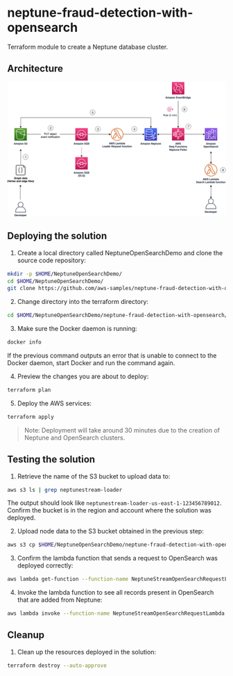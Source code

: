 <!---
Copyright 2022 Amazon.com, Inc. or its affiliates. All Rights #Reserved.

This library is licensed under the MIT-0 License. See the LICENSE file.

or in the "license" file accompanying this file. This file is distributed on an "AS IS"
BASIS, WITHOUT WARRANTIES OR CONDITIONS OF ANY KIND, either express or implied. See the
License for the specific language governing permissions and limitations under the License.
--->

# neptune-fraud-detection-with-opensearch

Terraform module to create a Neptune database cluster.

## Architecture

![Architecture Diagram](documents/architecture_diagram.png)

## Deploying the solution

1. Create a local directory called NeptuneOpenSearchDemo and clone the source code repository:

```bash
mkdir -p $HOME/NeptuneOpenSearchDemo/
cd $HOME/NeptuneOpenSearchDemo/
git clone https://github.com/aws-samples/neptune-fraud-detection-with-opensearch.git
```

2. Change directory into the terraform directory:

```bash
cd $HOME/NeptuneOpenSearchDemo/neptune-fraud-detection-with-opensearch/terraform
```

3. Make sure the Docker daemon is running:

```bash
docker info
```

If the previous command outputs an error that is unable to connect to the Docker daemon, start Docker and run the command again.

4. Preview the changes you are about to deploy:

```bash
terraform plan
```

5. Deploy the AWS services:

```bash
terraform apply
```

> Note: Deployment will take around 30 minutes due to the creation of Neptune and OpenSearch clusters.

## Testing the solution

1. Retrieve the name of the S3 bucket to upload data to:

```bash
aws s3 ls | grep neptunestream-loader
```

The output should look like `neptunestream-loader-us-east-1-123456789012`. Confirm the bucket is in the region and account where the solution was deployed.

2. Upload node data to the S3 bucket obtained in the previous step:

```bash
aws s3 cp $HOME/NeptuneOpenSearchDemo/neptune-fraud-detection-with-opensearch/data s3://neptunestream-loader-us-east-1-123456789012 --recursive
```

3. Confirm the lambda function that sends a request to OpenSearch was deployed correctly:

```bash
aws lambda get-function --function-name NeptuneStreamOpenSearchRequestLambda
```

4. Invoke the lambda function to see all records present in OpenSearch that are added from Neptune:

```bash
aws lambda invoke --function-name NeptuneStreamOpenSearchRequestLambda response.json
```

## Cleanup

1. Clean up the resources deployed in the solution:

```bash
terraform destroy --auto-approve
```
